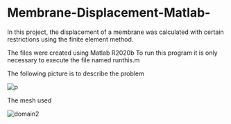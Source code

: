 # Membrane-Displacement-Matlab-
In this project, the displacement of a membrane was calculated with certain restrictions using the finite element method.

The files were created using Matlab R2020b
To run this program it is only necessary to execute the file named runthis.m

The following picture is to describe the problem

![p](https://user-images.githubusercontent.com/40477832/126252956-e621fc4f-b6bf-426d-aacb-4e891ea001d1.png)


The mesh used 

![domain2](https://user-images.githubusercontent.com/40477832/126253097-12b13e77-0fe3-4810-ae00-6d7397bcc9d6.PNG)
